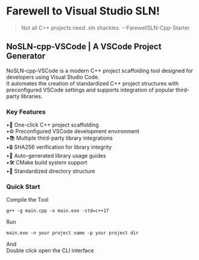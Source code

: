# Farewell to Visual Studio SLN!
>Not all C++ projects need .sln shackles.         --FarewellSLN-Cpp-Starter
## NoSLN-cpp-VSCode | A VSCode Project Generator
NoSLN-cpp-VSCode is a modern C++ project scaffolding tool designed for developers using Visual Studio Code.   
It automates the creation of standardized C++ project structures with preconfigured VSCode settings and supports integration of popular third-party libraries.
### Key Features  
•🚀 ​​One-click C++ project scaffolding​​  
•⚙️ ​​Preconfigured VSCode development environment​​  
•📚 ​​Multiple third-party library integrations​​  
•🔒 ​​SHA256 verification for library integrity​​  
•📝 ​​Auto-generated library usage guides​​  
•🛠️ ​​CMake build system support​​  
•📁 ​​Standardized directory structure​  
### Quick Start
Compile the Tool  
```
g++ -g main.cpp -o main.exe -std=c++17
```
Run
```
main.exe -n your project name -p your project dir
```
And  
Double click open the CLI interface


